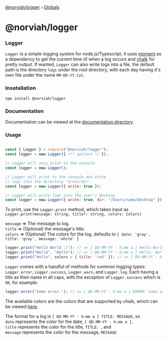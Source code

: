 [@norviah/logger](README.md) › [Globals](globals.md)

# @norviah/logger

### Logger

`Logger` is a simple logging system for node.js/Typescript, it uses [moment](https://github.com/moment/moment/) as a dependency to get the current time of when a log occurs and [chalk](https://github.com/chalk/chalk) for pretty output. If wanted, `Logger` can also write logs into a file, the default path is the directory `logs` under the root directory, with each day having it's own file under the name `MM-DD-YY.txt`.

### Insatallation

`npm install @norviah/logger`

### Documentation

Documentation can be viewed at the [documentation directory](https://github.com/Norviah/logger/tree/master/docs).

### Usage

```javascript

const { Logger } = require("@norviah/logger");
const logger = new Logger({ /** options */ });

// Logger will only print to the console.
const logger = new Logger();

// Logger will print to the console and write
// logs into the directory '$root/dir'.
const logger = new Logger({ write: true });

// Logger will write logs into the user's Desktop.
const logger = new Logger({ write: true, dir: "/Users/name/Desktop" });

```

To print, use the `Logger.print` method, which takes input as<br>
`Logger.print(message: string, title?: string, colors: Colors)`

`message` => The message to log.<br>
`title` => (Optional) the message's title.<br>
`colors` => (Optional) The colors for the log, defaults to `{ date: 'gray', title: 'gray', message: 'white' }`<br>

```javascript
logger.print("Hello World :)"); // => [ DD-MM-YY - h:mm a ] Hello World :)
logger.print("World", "Hello"); // => [ DD-MM-YY - h:mm a ] Hello: World
logger.print("Hello", colors = { title: 'red' }); // => [ DD-MM-YY - h:mm a ] [red]Hello[/red]
```

`Logger` comes with a handful of methods for common logging types: `Logger.error`, `Logger.success`, `Logger.warn`, and `Logger.log`. Each having a title as their name in all caps, with the exception of `Logger.success` which is `OK`, for example:

```javascript
logger.error("Some error."); // => [ DD-MM-YY - h:mm a ] ERROR: Some error.
```

The available colors are the colors that are supported by chalk, which can be viewed [here](https://github.com/chalk/chalk/blob/55816cdd4d25a86cc35b18e1e578a5b164f71aee/index.d.ts#L56).

The format for a log is `[ DD-MM-YY - h:mm a ] TITLE: MESSAGE`, so<br>
`date` represents the color for the date,  `[ DD-MM-YY - h:mm a ]`,<br>
`title` represents the color for the title,  `TITLE: `, and<br>
`message` represents the color for the message,  `MESSAGE`<br>
